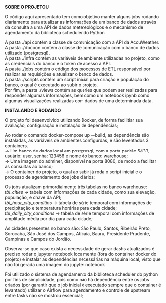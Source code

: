 <b>SOBRE O PROJETOU</b>

O código aqui apresentado tem como objetivo manter alguns jobs rodando diariamente para atualizar as informações de um banco de dados através da consulta a uma API de dados metereológicos e o mecanismo de agendamento da biblioteca scheduler do Python

A pasta ./api contém a classe de comunicação com  a API da AccuWeather. <br>
A pasta ./dbcoon contém a classe de comunicação com o banco de dados utilizado (postgresql).<br>
A pasta ./infra contém as variáveis de ambiente utilizadas no projeto, como as credenciais do banco e o token de acesso à API.<br>
A pasta ./jobs contém o código dos processos de ETL responsável por realizar as requisições e atualizar o banco de dados.<br>
A pasta ./scripts contém um script inicial para criação e população do banco, o qual é executado ao subir o projeto.<br>
Por fim, a pasta ./views contém as queries que podem ser realizadas para responder algumas informações, bem como um notebook ipynb como algumas visualizações realizadas com dados de uma determinada data.

<b>INSTALANDO E RODANDO</b>

O projeto foi desenvolvido utilizando Docker, de forma facilitiar sua avaliação, configuração e instalação de dependências;

Ao rodar o comando docker-compose up --build, as dependência são instaladas, as variáveis de ambientes configurdas, e são leventados 3 containers.<br>
-> Um banco de dados local em postgresql, com a porta padrão 5433, usuário: user, senha: 123456 e nome do banco: warehouse;<br>
-> Uma imagem do adminer, disponível na porta 8080, de modo a facilitar as consultas ao banco;<br>
-> O container do projeto, o qual ao subir já roda o script inicial e o processo de agendamento dos jobs diários;

Os jobs atualizam primordialmente três tabelas no banco warehouse:<br>
*tbl_cities* -> tabela com informaçṍes de cada cidade, como sua elevação, população, e chave da API;<br>
*tbl_hour_city_conditios* -> tabela de série temporal com informações de precipitação e temperatura horárias para cada cidade;<br>
*tbl_daily_city_conditions* -> tabela de série temporal com informações de amplitude média por dia para cada cidade;

As cidades presentes no banco são:
São Paulo, Santos, Ribeirão Preto, Sorocaba, São José dos Campos, Atibaia, Bauru, Presidente Prudente, Campinas e Campos do Jordão.

Observa-se que caso exista a necessidade de gerar dashs atualizados é preciso rodar o jupyter notebook localmente (fora do container docker do projeto) e instalar as dependências necessárias na máquina local, visto que não foi gerada uma imagem do jupyter notebook

Foi utilizado o sistema de agendamento da biblioteca scheduler do python por fins de simplicidade, pois como não há dependência entre os jobs criados (por garantir que o job inicial é executado sempre que o container é levantado) utilizar o Airflow para agendamento e controle de upstream entre tasks não se mostrou essencial;
